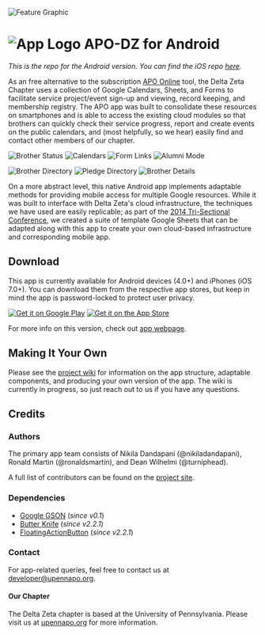 ![Feature Graphic](https://raw.githubusercontent.com/ronaldsmartin/APO-DZ-Android/master/Screenshots/apo-dz_feature_graphic.png)

![App Logo](https://raw.githubusercontent.com/ronaldsmartin/APO-DZ-Android/master/APO-DZ/res/drawable-hdpi/ic_launcher.png) APO-DZ for Android
==================
_This is the repo for the Android version. You can find the iOS repo [here](https://github.com/ronaldsmartin/APO-DZ-iOS)._

As an free alternative to the subscription [APO Online](http://www.apoonline.org/index.php) tool, the Delta Zeta Chapter uses a collection of Google Calendars, Sheets, and Forms to facilitate service project/event sign-up and viewing, record keeping, and membership registry. The APO app was built to consolidate these resources on smartphones and is able to access the existing cloud modules so that brothers can quickly check their service progress, report and create events on the public calendars, and (most helpfully, so we hear) easily find and contact other members of our chapter.

![Brother Status](https://lh4.ggpht.com/NpnU9WVCzNKxzIIzRf96BKY6DqzQDq52TEW6b7Xk55UrQIWD1YabcPqn6rYWSIhC6-Y=h300)
![Calendars](https://lh6.ggpht.com/PSyvs4HhNADhTVxgehJU4-RfbzPAnqaU1QWEZ6xCxDDKO6edSFGJZ_wsJI0R_htdOemf=h300)
![Form Links](https://lh6.ggpht.com/p_sukLpBWqWtbIutpQ10b5yMfI9NPx_eJDO_7jP7DLLrDZXVcDnWsNCInbjb8kgFqA=h300)
![Alumni Mode](https://lh5.ggpht.com/iW3I7dG6BcT125sBkfhzpn2oAjLfKR1ZSJ8uz9fifPDpS3bU5guYBv1kmKHN3F8IuIA=h300)


![Brother Directory](https://lh5.ggpht.com/Lri4LWi3RnwqfaDMapCWS7YlZboE6sYaSXkOT1t1NtbaycuUAfNmO_rxXp5bp3LT2Q=h300)
![Pledge Directory](https://lh3.ggpht.com/8mh7Q4VQw7NWhL7yMT8FVIJqf_H_rqoEwBr_a9N4ZGX83GZMgAnW7Ll7I0ITPXDGFqc=h300)
![Brother Details](https://lh5.ggpht.com/1phTeiLG-ld-Ju4DbE8eU0-WZopJP2Ib8GT1osUbFtLhhKzEKwUSO3cPpzUYkxXYRsfZ=h300)


On a more abstract level, this native Android app implements adaptable methods for providing mobile access for multiple Google resources. While it was built to interface with Delta Zeta's cloud infrastructure, the techniques we have used are easily replicable; as part of the [2014 Tri-Sectional Conference](http://upennapo.org/trisectionals/), we created a suite of template Google Sheets that can be adapted along with this app to create your own cloud-based infrastructure and corresponding mobile app.

## Download
This app is currently available for Android devices (4.0+) and iPhones (iOS 7.0+). You can download them from the respective app stores, but keep in mind the app is password-locked to protect user privacy.

[![Get it on Google Play](http://developer.android.com/images/brand/en_generic_rgb_wo_45.png)](https://play.google.com/store/apps/details?id=org.upennapo.app)
[![Get it on the App Store](https://linkmaker.itunes.apple.com/htmlResources/assets/en_us//images/web/linkmaker/badge_appstore-lrg.svg)](https://itunes.apple.com/us/app/apo-dz/id862246150?mt=8&uo=4)

For more info on this version, check out [app webpage](http://ronaldsmartin.github.io/APO-DZ-Android/).

## Making It Your Own
Please see the [project wiki](https://github.com/ronaldsmartin/APO-DZ-Android/wiki) for information on the app structure, adaptable components, and producing your own version of the app. The wiki is currently in progress, so just reach out to us if you have any questions.

## Credits
### Authors
The primary app team consists of Nikila Dandapani (@nikiladandapani), Ronald Martin (@ronaldsmartin), and Dean Wilhelmi (@turniphead).

A full list of contributors can be found on the [project site](http://ronaldsmartin.github.io/APO-DZ-Android/).

### Dependencies
* [Google GSON](https://code.google.com/p/google-gson/) (_since v0.1_)
* [Butter Knife](http://jakewharton.github.io/butterknife/) (_since v2.2.1_)
* [FloatingActionButton](https://github.com/makovkastar/FloatingActionButton) (_since v2.2.1_)

### Contact
For app-related queries, feel free to contact us at developer@upennapo.org.

#### Our Chapter
The Delta Zeta chapter is based at the University of Pennsylvania. Please visit us at [upennapo.org](upennapo.org) for more information.
